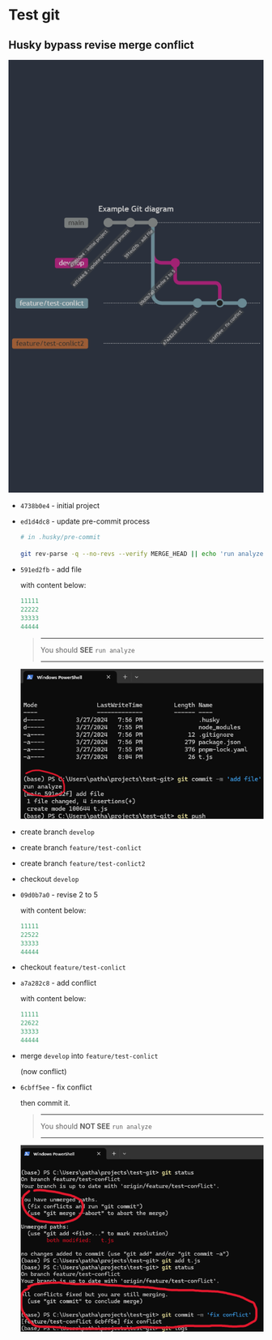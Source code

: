 # Test git

## Husky bypass revise merge conflict

![test-husky-bypass-conflict](./assets/test-husky-bypass-conflict.png)

- `4738b0e4` - initial project
- `ed1d4dc8` - update pre-commit process

    ```sh
    # in .husky/pre-commit

    git rev-parse -q --no-revs --verify MERGE_HEAD || echo 'run analyze'
    ```

- `591ed2fb` - add file

    with content below:

    ```js
    11111
    22222
    33333
    44444
    ```

    > ---
    > You should **SEE** `run analyze`
    >
    > ---

    ![test-husky-add-file](./assets/test-husky-add-file.png)

- create branch `develop`
- create branch `feature/test-conlict`
- create branch `feature/test-conlict2`
- checkout `develop`
- `09d0b7a0` - revise 2 to 5

    with content below:

    ```js
    11111
    22522
    33333
    44444
    ```

- checkout `feature/test-conlict`
- `a7a282c8` - add conflict

    with content below:

    ```js
    11111
    22622
    33333
    44444
    ```

- merge `develop` into `feature/test-conlict`

    (now conflict)

- `6cbff5ee` - fix conflict

    then commit it.

    > ---
    > You should **NOT SEE** `run analyze`
    >
    > ---

    ![test-husky-fix-conflict](./assets/test-husky-fix-conflict.png)
